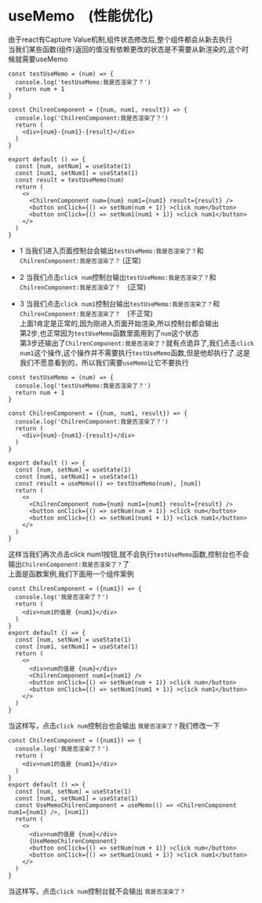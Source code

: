 # useMemo　(性能优化)

由于react有Capture Value机制,组件状态修改后,整个组件都会从新去执行   
当我们某些函数(组件)返回的值没有依赖更改的状态是不需要从新渲染的,这个时候就需要useMemo

```
const testUseMemo = (num) => {
  console.log('testUseMemo:我是否渲染了？')
  return num + 1
}

const ChilrenComponent = ({num, num1, result}) => {
  console.log('ChilrenComponent:我是否渲染了？')
  return (
    <div>{num}-{num1}-{result}</div>
  )
}

export default () => {
  const [num, setNum] = useState(1)
  const [num1, setNum1] = useState(1)
  const result = testUseMemo(num)
  return (
    <>
      <ChilrenComponent num={num} num1={num1} result={result} />
      <button onClick={() => setNum(num + 1)} >click num</button>
      <button onClick={() => setNum1(num1 + 1)} >click num1</button>
    </>
  )
}
```
* 1 当我们进入页面控制台会输出`testUseMemo:我是否渲染了？`和`ChilrenComponent:我是否渲染了？`   (正常)   

* 2 当我们点击`click num`控制台输出`testUseMemo:我是否渲染了？`和`ChilrenComponent:我是否渲染了？`　(正常)

* 3 当我们点击`click num1`控制台输出`testUseMemo:我是否渲染了？`和`ChilrenComponent:我是否渲染了？`　(不正常)   
上面1肯定是正常的,因为刚进入页面开始渲染,所以控制台都会输出   
第2步,也正常因为`testUseMemo`函数里面用到了`num`这个状态   
第3步还输出了`ChilrenComponent:我是否渲染了？`就有点诡异了,我们点击`click num1`这个操作,这个操作并不需要执行`testUseMemo`函数,但是他却执行了.这是我们不愿意看到的，所以我们需要`useMemo`让它不要执行

```
const testUseMemo = (num) => {
  console.log('testUseMemo:我是否渲染了？')
  return num + 1
}

const ChilrenComponent = ({num, num1, result}) => {
  console.log('ChilrenComponent:我是否渲染了？')
  return (
    <div>{num}-{num1}-{result}</div>
  )
}

export default () => {
  const [num, setNum] = useState(1)
  const [num1, setNum1] = useState(1)
  const result = useMemo(() => testUseMemo(num), [num])
  return (
    <>
      <ChilrenComponent num={num} num1={num1} result={result} />
      <button onClick={() => setNum(num + 1)} >click num</button>
      <button onClick={() => setNum1(num1 + 1)} >click num1</button>
    </>
  )
}
```
这样当我们再次点击click num1按钮,就不会执行`testUseMemo`函数,控制台也不会输出`ChilrenComponent:我是否渲染了？`了   
上面是函数案例,我们下面用一个组件案例
```
const ChilrenComponent = ({num1}) => {
  console.log('我是否渲染了？')
  return (
    <div>num1的值是 {num1}</div>
  )
}
export default () => {
  const [num, setNum] = useState(1)
  const [num1, setNum1] = useState(1)
  return (
    <>
      <div>num的值是 {num}</div>
      <ChilrenComponent num1={num1} />
      <button onClick={() => setNum(num + 1)} >click num</button>
      <button onClick={() => setNum1(num1 + 1)} >click num1</button>
    </>
  )
}
```
当这样写，点击`click num`控制台也会输出 `我是否渲染了？`我们修改一下

```
const ChilrenComponent = ({num1}) => {
  console.log('我是否渲染了？')
  return (
    <div>num1的值是 {num1}</div>
  )
}
export default () => {
  const [num, setNum] = useState(1)
  const [num1, setNum1] = useState(1)
  const UseMemoChilrenComponent = useMemo(() => <ChilrenComponent num1={num1} />, [num1])
  return (
    <>
      <div>num的值是 {num}</div>
      {UseMemoChilrenComponent}
      <button onClick={() => setNum(num + 1)} >click num</button>
      <button onClick={() => setNum1(num1 + 1)} >click num1</button>
    </>
  )
}
```

当这样写，点击`click num`控制台就不会输出 `我是否渲染了？`